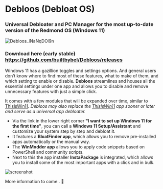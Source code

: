 # Debloos (Debloat OS)
### Universal Debloater and PC Manager for the most up-to-date version of the Redmond OS (Windows 11)

![Debloos_INaNqDOl9n](https://user-images.githubusercontent.com/57478606/217926169-612fa522-0e0c-45b7-bcbe-1970e074b650.png)


### Download here (early stable) https://github.com/builtbybel/Debloos/releases

Windows 11 has a gazillion toggles and settings options. And general users don’t know where to find most of these features, what to make of them, and which setting to enable or disable. **Debloos** streamlines and houses all the essential settings under one app and allows you to disable and remove unnecessary features with just a simple click. 

It comes with a few modules that will be expanded over time, similar to [ThisIsWin11](https://github.com/builtbybel/ThisIsWin11). 
_Debloos may also replace the [ThisIsWin11](https://github.com/builtbybel/ThisIsWin11) app sooner or later and serve as a universal app debloater._

- Via the link in the lower right corner **"I want to set up Windows 11 for the first time"**, you can call a **Windows 11 Setup/Assistant** and customize your system step by step and debloat it.
- It features a **BloatFinder app**, which allows you to remove pre-installed apps automatically or the manual way. 
- The **WinModder app** allows you to apply code snippets based on PowerShell and community scripts.
- Next to this the app installer **InstaPackage** is integrated, which allows you to install some of the most important apps with a click and in bulk.


![screenshot](https://github.com/builtbybel/Debloos/blob/main/assets/debloos.png)



More information to come.. 🌃
